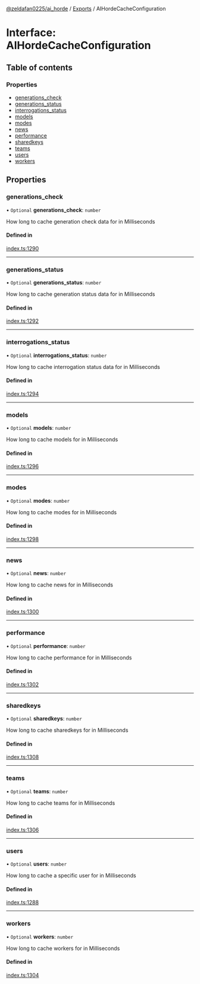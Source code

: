 [@zeldafan0225/ai_horde](../README.md) / [Exports](../modules.md) / AIHordeCacheConfiguration

# Interface: AIHordeCacheConfiguration

## Table of contents

### Properties

- [generations\_check](AIHordeCacheConfiguration.md#generations_check)
- [generations\_status](AIHordeCacheConfiguration.md#generations_status)
- [interrogations\_status](AIHordeCacheConfiguration.md#interrogations_status)
- [models](AIHordeCacheConfiguration.md#models)
- [modes](AIHordeCacheConfiguration.md#modes)
- [news](AIHordeCacheConfiguration.md#news)
- [performance](AIHordeCacheConfiguration.md#performance)
- [sharedkeys](AIHordeCacheConfiguration.md#sharedkeys)
- [teams](AIHordeCacheConfiguration.md#teams)
- [users](AIHordeCacheConfiguration.md#users)
- [workers](AIHordeCacheConfiguration.md#workers)

## Properties

### generations\_check

• `Optional` **generations\_check**: `number`

How long to cache generation check data for in Milliseconds

#### Defined in

[index.ts:1290](https://github.com/ZeldaFan0225/ai_horde/blob/99a73d4/index.ts#L1290)

___

### generations\_status

• `Optional` **generations\_status**: `number`

How long to cache generation status data for in Milliseconds

#### Defined in

[index.ts:1292](https://github.com/ZeldaFan0225/ai_horde/blob/99a73d4/index.ts#L1292)

___

### interrogations\_status

• `Optional` **interrogations\_status**: `number`

How long to cache interrogation status data for in Milliseconds

#### Defined in

[index.ts:1294](https://github.com/ZeldaFan0225/ai_horde/blob/99a73d4/index.ts#L1294)

___

### models

• `Optional` **models**: `number`

How long to cache models for in Milliseconds

#### Defined in

[index.ts:1296](https://github.com/ZeldaFan0225/ai_horde/blob/99a73d4/index.ts#L1296)

___

### modes

• `Optional` **modes**: `number`

How long to cache modes for in Milliseconds

#### Defined in

[index.ts:1298](https://github.com/ZeldaFan0225/ai_horde/blob/99a73d4/index.ts#L1298)

___

### news

• `Optional` **news**: `number`

How long to cache news for in Milliseconds

#### Defined in

[index.ts:1300](https://github.com/ZeldaFan0225/ai_horde/blob/99a73d4/index.ts#L1300)

___

### performance

• `Optional` **performance**: `number`

How long to cache performance for in Milliseconds

#### Defined in

[index.ts:1302](https://github.com/ZeldaFan0225/ai_horde/blob/99a73d4/index.ts#L1302)

___

### sharedkeys

• `Optional` **sharedkeys**: `number`

How long to cache sharedkeys for in Milliseconds

#### Defined in

[index.ts:1308](https://github.com/ZeldaFan0225/ai_horde/blob/99a73d4/index.ts#L1308)

___

### teams

• `Optional` **teams**: `number`

How long to cache teams for in Milliseconds

#### Defined in

[index.ts:1306](https://github.com/ZeldaFan0225/ai_horde/blob/99a73d4/index.ts#L1306)

___

### users

• `Optional` **users**: `number`

How long to cache a specific user for in Milliseconds

#### Defined in

[index.ts:1288](https://github.com/ZeldaFan0225/ai_horde/blob/99a73d4/index.ts#L1288)

___

### workers

• `Optional` **workers**: `number`

How long to cache workers for in Milliseconds

#### Defined in

[index.ts:1304](https://github.com/ZeldaFan0225/ai_horde/blob/99a73d4/index.ts#L1304)
